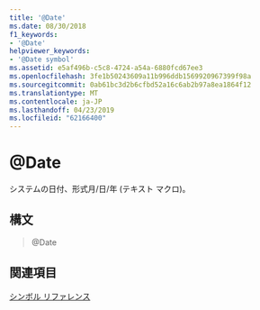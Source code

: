 ```yaml
---
title: '@Date'
ms.date: 08/30/2018
f1_keywords:
- '@Date'
helpviewer_keywords:
- '@Date symbol'
ms.assetid: e5af496b-c5c8-4724-a54a-6880fcd67ee3
ms.openlocfilehash: 3fe1b50243609a11b996ddb1569920967399f98a
ms.sourcegitcommit: 0ab61bc3d2b6cfbd52a16c6ab2b97a8ea1864f12
ms.translationtype: MT
ms.contentlocale: ja-JP
ms.lasthandoff: 04/23/2019
ms.locfileid: "62166400"
---
```

# <a name="date"></a>@Date

システムの日付、形式月/日/年 (テキスト マクロ)。

## <a name="syntax"></a>構文

> @Date

## <a name="see-also"></a>関連項目

[シンボル リファレンス](../../assembler/masm/symbols-reference.md)<br/>